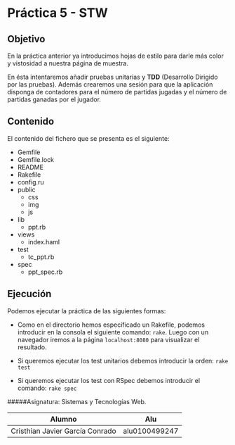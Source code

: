 Práctica 5 - STW
==============

Objetivo
---------

En la práctica anterior ya introducimos hojas de estilo para darle más color y vistosidad a nuestra página de muestra.

En ésta intentaremos añadir pruebas unitarias y **TDD** (Desarrollo Dirigido por las pruebas). Además crearemos una sesión para que la aplicación disponga de contadores para el número de partidas jugadas y el número de partidas ganadas por el jugador. 

Contenido
---------

El contenido del fichero que se presenta es el siguiente:

* Gemfile
* Gemfile.lock
* README
* Rakefile
* config.ru
* public
	* css
	* img
	* js
* lib
	* ppt.rb
* views
	* index.haml
* test
	* tc_ppt.rb
* spec
	* ppt_spec.rb



Ejecución	
---------

Podemos ejecutar la práctica de las siguientes formas:

* Como en el directorio hemos específicado un Rakefile, podemos introducir en la consola el siguiente comando: `rake`. Luego con un navegador iremos a la página `localhost:8080` para visualizar el resultado.

* Si queremos ejecutar los test unitarios debemos introducir la orden: `rake test`

* Si queremos ejecutar los test con RSpec debemos introducir el comando: `rake spec`


#####Asignatura: Sistemas y Tecnologías Web.

|  Alumno |  Alu  |
|---------|-------|
|  Cristhian Javier García Conrado  |  alu0100499247  |















